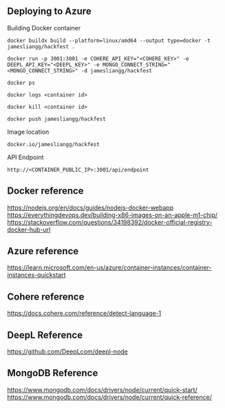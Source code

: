 ## Deploying to Azure
Building Docker container
```
docker buildx build --platform=linux/amd64 --output type=docker -t jamesliangg/hackfest .

docker run -p 3001:3001 -e COHERE_API_KEY="<COHERE_KEY>" -e DEEPL_API_KEY="<DEEPL_KEY>" -e MONGO_CONNECT_STRING="<MONGO_CONNECT_STRING>" -d jamesliangg/hackfest

docker ps

docker logs <container id>

docker kill <container id>

docker push jamesliangg/hackfest
```

Image location
```
docker.io/jamesliangg/hackfest
```

API Endpoint
```
http://<CONTAINER_PUBLIC_IP>:3001/api/endpoint
```

## Docker reference
https://nodejs.org/en/docs/guides/nodejs-docker-webapp
https://everythingdevops.dev/building-x86-images-on-an-apple-m1-chip/
https://stackoverflow.com/questions/34198392/docker-official-registry-docker-hub-url

## Azure reference
https://learn.microsoft.com/en-us/azure/container-instances/container-instances-quickstart

## Cohere reference
https://docs.cohere.com/reference/detect-language-1

## DeepL Reference
https://github.com/DeepLcom/deepl-node

## MongoDB Reference
https://www.mongodb.com/docs/drivers/node/current/quick-start/
https://www.mongodb.com/docs/drivers/node/current/quick-reference/